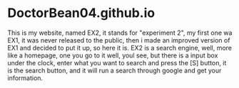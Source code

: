 # DoctorBean04.github.io
This is my website, named EX2, it stands for "experiment 2", my first one wa EX1, it was never released to the public, then i made an improved version of EX1 and decided to put it up, so here it is.
EX2 is a search engine, well, more like a homepage, one you go to it well, youl see, but there is a input box under the clock, enter what you want to search and press the [S] button, it is the search button, and it will run a search through google and get your information.
